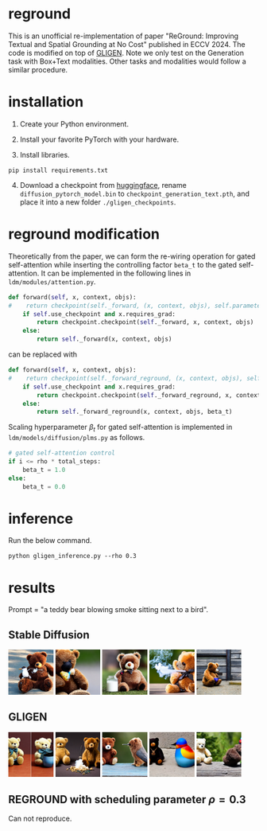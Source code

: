 # reground
This is an unofficial re-implementation of paper "ReGround: Improving Textual and Spatial Grounding at No Cost" published in ECCV 2024. The code is modified on top of [GLIGEN](https://github.com/gligen/GLIGEN). Note we only test on the Generation task with Box+Text modalities. Other tasks and modalities would follow a similar procedure.

# installation
1. Create your Python environment.

2. Install your favorite PyTorch with your hardware.

3. Install libraries.
```
pip install requirements.txt
```

4. Download a checkpoint from [huggingface](https://huggingface.co/gligen/gligen-generation-text-box/blob/main/diffusion_pytorch_model.bin), rename ```diffusion_pytorch_model.bin``` to ```checkpoint_generation_text.pth```, and place it into a new folder ```./gligen_checkpoints```.

# reground modification
Theoretically from the paper, we can form the re-wiring operation for gated self-attention while inserting the controlling factor ```beta_t``` to the gated self-attention. It can be implemented in the following lines in ```ldm/modules/attention.py```.
```python
def forward(self, x, context, objs):
#    return checkpoint(self._forward, (x, context, objs), self.parameters(), self.use_checkpoint)
    if self.use_checkpoint and x.requires_grad:
        return checkpoint.checkpoint(self._forward, x, context, objs)
    else:
        return self._forward(x, context, objs)
```
can be replaced with
```python
def forward(self, x, context, objs):
#    return checkpoint(self._forward_reground, (x, context, objs), self.parameters(), self.use_checkpoint)
    if self.use_checkpoint and x.requires_grad:
        return checkpoint.checkpoint(self._forward_reground, x, context, objs, beta_t)
    else:
        return self._forward_reground(x, context, objs, beta_t)
```

Scaling hyperparameter $\beta_t$ for gated self-attention is implemented in ```ldm/models/diffusion/plms.py``` as follows.
```python
# gated self-attention control
if i <= rho * total_steps:
    beta_t = 1.0
else:
    beta_t = 0.0
```

# inference
Run the below command.
```
python gligen_inference.py --rho 0.3
```

# results
Prompt = "a teddy bear blowing smoke sitting next to a bird".

## Stable Diffusion
<p float="left">
  <img src="results/sd_1.png" width="18%" />
  <img src="results/sd_2.png" width="18%" />
  <img src="results/sd_3.png" width="18%" />
  <img src="results/sd_4.png" width="18%" />
  <img src="results/sd_5.png" width="18%" />
</p>

## GLIGEN
<p float="left">
  <img src="results/gligen_1.png" width="18%" />
  <img src="results/gligen_2.png" width="18%" />
  <img src="results/gligen_3.png" width="18%" />
  <img src="results/gligen_4.png" width="18%" />
  <img src="results/gligen_5.png" width="18%" />
</p>

## REGROUND with scheduling parameter $\rho=0.3$
Can not reproduce.
